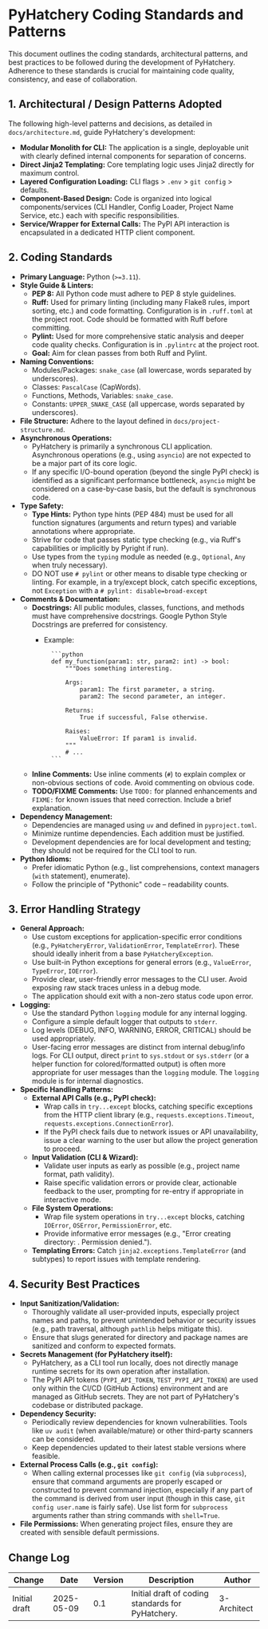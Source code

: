# PyHatchery Coding Standards and Patterns

This document outlines the coding standards, architectural patterns, and best practices to be followed during the development of PyHatchery. Adherence to these standards is crucial for maintaining code quality, consistency, and ease of collaboration.

## 1. Architectural / Design Patterns Adopted

The following high-level patterns and decisions, as detailed in `docs/architecture.md`, guide PyHatchery's development:

* **Modular Monolith for CLI:** The application is a single, deployable unit with clearly defined internal components for separation of concerns.
* **Direct Jinja2 Templating:** Core templating logic uses Jinja2 directly for maximum control.
* **Layered Configuration Loading:** CLI flags > `.env` > `git config` > defaults.
* **Component-Based Design:** Code is organized into logical components/services (CLI Handler, Config Loader, Project Name Service, etc.) each with specific responsibilities.
* **Service/Wrapper for External Calls:** The PyPI API interaction is encapsulated in a dedicated HTTP client component.

## 2. Coding Standards

* **Primary Language:** Python (`>=3.11`).
* **Style Guide & Linters:**
  * **PEP 8:** All Python code must adhere to PEP 8 style guidelines.
  * **Ruff:** Used for primary linting (including many Flake8 rules, import sorting, etc.) and code formatting. Configuration is in `.ruff.toml` at the project root. Code should be formatted with Ruff before committing.
  * **Pylint:** Used for more comprehensive static analysis and deeper code quality checks. Configuration is in `.pylintrc` at the project root.
  * **Goal:** Aim for clean passes from both Ruff and Pylint.
* **Naming Conventions:**
  * Modules/Packages: `snake_case` (all lowercase, words separated by underscores).
  * Classes: `PascalCase` (CapWords).
  * Functions, Methods, Variables: `snake_case`.
  * Constants: `UPPER_SNAKE_CASE` (all uppercase, words separated by underscores).
* **File Structure:** Adhere to the layout defined in `docs/project-structure.md`.
* **Asynchronous Operations:**
  * PyHatchery is primarily a synchronous CLI application. Asynchronous operations (e.g., using `asyncio`) are not expected to be a major part of its core logic.
  * If any specific I/O-bound operation (beyond the single PyPI check) is identified as a significant performance bottleneck, `asyncio` might be considered on a case-by-case basis, but the default is synchronous code.
* **Type Safety:**
  * **Type Hints:** Python type hints (PEP 484) must be used for all function signatures (arguments and return types) and variable annotations where appropriate.
  * Strive for code that passes static type checking (e.g., via Ruff's capabilities or implicitly by Pyright if run).
  * Use types from the `typing` module as needed (e.g., `Optional`, `Any` when truly necessary).
  * DO NOT use `# pylint` or other means to disable type checking or linting. For example, in a try/except block, catch specific
  exceptions, not `Exception` with a `# pylint: disable=broad-except`
* **Comments & Documentation:**
  * **Docstrings:** All public modules, classes, functions, and methods must have comprehensive docstrings. Google Python Style Docstrings are preferred for consistency.
    * Example:

            ```python
            def my_function(param1: str, param2: int) -> bool:
                """Does something interesting.

                Args:
                    param1: The first parameter, a string.
                    param2: The second parameter, an integer.

                Returns:
                    True if successful, False otherwise.

                Raises:
                    ValueError: If param1 is invalid.
                """
                # ...
            ```

  * **Inline Comments:** Use inline comments (`#`) to explain complex or non-obvious sections of code. Avoid commenting on obvious code.
  * **TODO/FIXME Comments:** Use `TODO:` for planned enhancements and `FIXME:` for known issues that need correction. Include a brief explanation.
* **Dependency Management:**
  * Dependencies are managed using `uv` and defined in `pyproject.toml`.
  * Minimize runtime dependencies. Each addition must be justified.
  * Development dependencies are for local development and testing; they should not be required for the CLI tool to run.
* **Python Idioms:**
  * Prefer idiomatic Python (e.g., list comprehensions, context managers (`with` statement), enumerate).
  * Follow the principle of "Pythonic" code – readability counts.

## 3. Error Handling Strategy

* **General Approach:**
  * Use custom exceptions for application-specific error conditions (e.g., `PyHatcheryError`, `ValidationError`, `TemplateError`). These should ideally inherit from a base `PyHatcheryException`.
  * Use built-in Python exceptions for general errors (e.g., `ValueError`, `TypeError`, `IOError`).
  * Provide clear, user-friendly error messages to the CLI user. Avoid exposing raw stack traces unless in a debug mode.
  * The application should exit with a non-zero status code upon error.
* **Logging:**
  * Use the standard Python `logging` module for any internal logging.
  * Configure a simple default logger that outputs to `stderr`.
  * Log levels (DEBUG, INFO, WARNING, ERROR, CRITICAL) should be used appropriately.
  * User-facing error messages are distinct from internal debug/info logs. For CLI output, direct `print` to `sys.stdout` or `sys.stderr` (or a helper function for colored/formatted output) is often more appropriate for user messages than the `logging` module. The `logging` module is for internal diagnostics.
* **Specific Handling Patterns:**
  * **External API Calls (e.g., PyPI check):**
    * Wrap calls in `try...except` blocks, catching specific exceptions from the HTTP client library (e.g., `requests.exceptions.Timeout`, `requests.exceptions.ConnectionError`).
    * If the PyPI check fails due to network issues or API unavailability, issue a clear warning to the user but allow the project generation to proceed.
  * **Input Validation (CLI & Wizard):**
    * Validate user inputs as early as possible (e.g., project name format, path validity).
    * Raise specific validation errors or provide clear, actionable feedback to the user, prompting for re-entry if appropriate in interactive mode.
  * **File System Operations:**
    * Wrap file system operations in `try...except` blocks, catching `IOError`, `OSError`, `PermissionError`, etc.
    * Provide informative error messages (e.g., "Error creating directory: <path>. Permission denied.").
  * **Templating Errors:** Catch `jinja2.exceptions.TemplateError` (and subtypes) to report issues with template rendering.

## 4. Security Best Practices

* **Input Sanitization/Validation:**
  * Thoroughly validate all user-provided inputs, especially project names and paths, to prevent unintended behavior or security issues (e.g., path traversal, although `pathlib` helps mitigate this).
  * Ensure that slugs generated for directory and package names are sanitized and conform to expected formats.
* **Secrets Management (for PyHatchery itself):**
  * PyHatchery, as a CLI tool run locally, does not directly manage runtime secrets for its own operation after installation.
  * The PyPI API tokens (`PYPI_API_TOKEN`, `TEST_PYPI_API_TOKEN`) are used only within the CI/CD (GitHub Actions) environment and are managed as GitHub secrets. They are not part of PyHatchery's codebase or distributed package.
* **Dependency Security:**
  * Periodically review dependencies for known vulnerabilities. Tools like `uv audit` (when available/mature) or other third-party scanners can be considered.
  * Keep dependencies updated to their latest stable versions where feasible.
* **External Process Calls (e.g., `git config`):**
  * When calling external processes like `git config` (via `subprocess`), ensure that command arguments are properly escaped or constructed to prevent command injection, especially if any part of the command is derived from user input (though in this case, `git config user.name` is fairly safe). Use list form for `subprocess` arguments rather than string commands with `shell=True`.
* **File Permissions:** When generating project files, ensure they are created with sensible default permissions.

## Change Log

| Change        | Date       | Version | Description                                     | Author      |
| ------------- | ---------- | ------- | ----------------------------------------------- | ----------- |
| Initial draft | 2025-05-09 | 0.1     | Initial draft of coding standards for PyHatchery. | 3-Architect |
